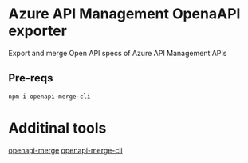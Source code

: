 # Azure API Management OpenaAPI exporter

Export and merge Open API specs of Azure API Management APIs

## Pre-reqs 

```
npm i openapi-merge-cli
```

# Additinal tools

[openapi-merge](https://www.npmjs.com/package/openapi-merge)
[openapi-merge-cli](https://www.npmjs.com/package/openapi-merge-cli)
